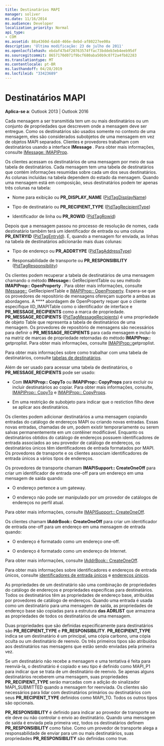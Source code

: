 ```yaml
---
title: Destinatários MAPI
manager: soliver
ms.date: 11/16/2014
ms.audience: Developer
localization_priority: Normal
api_type:
- COM
ms.assetid: 88a4360d-6ab8-466e-8ebd-af80227ee00a
description: 'Última modificação: 23 de julho de 2011'
ms.openlocfilehash: ebdaf47b4f20763574ffac73bddeb3eb4eeb95df
ms.sourcegitcommit: 8657170d071f9bcf680aba50b9c07f2a4fb82283
ms.translationtype: MT
ms.contentlocale: pt-BR
ms.lasthandoff: 04/28/2019
ms.locfileid: "33423689"
---
```

# <a name="mapi-recipients"></a>Destinatários MAPI

  
  
**Aplica-se a**: Outlook 2013 | Outlook 2016 
  
Cada mensagem a ser transmitida tem um ou mais destinatários ou um conjunto de propriedades que descrevem onde a mensagem deve ser entregue. Como os destinatários são usados somente no contexto de uma mensagem, eles são considerados subobjetos de uma mensagem em vez de objetos MAPI separados. Clientes e provedores trabalham com destinatários usando a interface **IMessage** . Para obter mais informações, consulte [IMessage: IMAPIProp](imessageimapiprop.md).
  
Os clientes acessam os destinatários de uma mensagem por meio de sua tabela de destinatários. Cada mensagem tem uma tabela de destinatários que contém informações resumidas sobre cada um dos seus destinatários. As colunas incluídas na tabela dependem do estado da mensagem. Quando uma mensagem está em composição, seus destinatários podem ter apenas três colunas na tabela:
  
- Nome para exibição ou **PR_DISPLAY_NAME** ([PidTagDisplayName](pidtagdisplayname-canonical-property.md))
    
- Tipo de destinatário ou **PR_RECIPIENT_TYPE** ([PidTagRecipientType](pidtagrecipienttype-canonical-property.md))
    
- Identificador de linha ou **PR_ROWID** ([PidTagRowid](pidtagrowid-canonical-property.md))
    
Depois que a mensagem passou no processo de resolução de nomes, cada destinatário também terá um identificador de entrada ou uma coluna **PR_ENTRYID** ([PidTagEntryId](pidtagentryid-canonical-property.md)). E, quando a mensagem for enviada, as linhas na tabela de destinatários adicionarão mais duas colunas:
  
- Tipo de endereço ou **PR_ADDRTYPE** ([PidTagAddressType](pidtagaddresstype-canonical-property.md))
    
- Responsabilidade de transporte ou **PR_RESPONSIBILITY** ([PidTagResponsibility](pidtagresponsibility-canonical-property.md))
    
Os clientes podem recuperar a tabela de destinatários de uma mensagem chamando o método **IMessage::** GetRecipientTable ou seu método **IMAPIProp:: OpenProperty** . Para obter mais informações, consulte [IMessage::](imessage-getrecipienttable.md) GetRecipientTable e [IMAPIProp:: OpenProperty](imapiprop-openproperty.md). Espera-se que os provedores de repositório de mensagens ofereçam suporte a ambas as abordagens. A **** abordagem de OpenProperty requer que o cliente especifique IID_IMAPITable como o identificador de interface e **PR_MESSAGE_RECIPIENTS** como a marca de propriedade. **PR_MESSAGE_RECIPIENTS** ([PidTagMessageRecipients](pidtagmessagerecipients-canonical-property.md)) é uma propriedade de objeto Table que representa a tabela de destinatários de uma mensagem. Os provedores de repositório de mensagens são necessários para definir o **PR_MESSAGE_RECIPIENTS** para cada mensagem e incluí-lo na matriz de marcas de propriedade retornadas do método **IMAPIProp::** getproplist. Para obter mais informações, consulte [IMAPIProp::](imapiprop-getproplist.md)getproplist.
  
Para obter mais informações sobre como trabalhar com uma tabela de destinatários, consulte [tabelas de destinatários](recipient-tables.md).
  
Além de ser usado para acessar uma tabela de destinatários, o **PR_MESSAGE_RECIPIENTS** pode ser usado: 
  
- Com **IMAPIProp:: CopyTo** ou **IMAPIProp:: CopyProps** para excluir ou incluir destinatários ao copiar. Para obter mais informações, consulte, [IMAPIProp:: CopyTo](imapiprop-copyto.md) e [IMAPIProp:: CopyProps](imapiprop-copyprops.md).
    
- Em uma restrição de subobjeto para indicar que o restiction filho deve se aplicar aos destinatários.
    
Os clientes podem adicionar destinatários a uma mensagem copiando entradas do catálogo de endereços MAPI ou criando novas entradas. Essas novas entradas, chamadas de um, podem existir temporariamente ou serem salvas permanentemente em um contêiner modificável. Enquanto os destinatários obtidos do catálogo de endereços possuem identificadores de entrada associados ao seu provedor de catálogo de endereços, os destinatários únicos têm identificadores de entrada formatados por MAPI. Os provedores de transporte e os clientes associam identificadores de entrada únicos a vários tipos de endereços. 
  
Os provedores de transporte chamam **IMAPISupport:: CreateOneOff** para criar um identificador de entrada one-off para um endereço em uma mensagem de saída quando: 
  
- O endereço pertence a um gateway.
    
- O endereço não pode ser manipulado por um provedor de catálogos de endereços no perfil atual.
    
Para obter mais informações, consulte [IMAPISupport:: CreateOneOff](imapisupport-createoneoff.md).
  
Os clientes chamam **IAddrBook:: CreateOneOff** para criar um identificador de entrada one-off para um endereço em uma mensagem de entrada quando: 
  
- O endereço é formatado como um endereço one-off.
    
- O endereço é formatado como um endereço de Internet.
    
Para obter mais informações, consulte [IAddrBook:: CreateOneOff](iaddrbook-createoneoff.md).
  
Para obter mais informações sobre identificadores e endereços de entrada únicos, consulte [identificadores de entrada únicos](one-off-entry-identifiers.md) e [endereços únicos](one-off-addresses.md).
  
As propriedades de um destinatário são uma combinação de propriedades do catálogo de endereços e propriedades específicas para destinatários. Todos os destinatários têm as propriedades de endereço base, atribuídas por provedores de catálogo de endereços. Quando uma entrada é usada como um destinatário para uma mensagem de saída, as propriedades de endereço base são copiadas para a estrutura **das ADRLIST** que armazena as propriedades de todos os destinatários de uma mensagem. 
  
Duas propriedades que são definidas especificamente para destinatários são **PR_RECIPIENT_TYPE** e **PR_RESPONSIBILITY**. **PR_RECIPIENT_TYPE** indica se um destinatário é um principal, uma cópia carbono, uma cópia oculta ou um destinatário de reenvio. Os três primeiros tipos são atribuídos aos destinatários nas mensagens que estão sendo enviadas pela primeira vez. 
  
Se um destinatário não recebe a mensagem e uma tentativa é feita para reenviá-la, o destinatário é copiado e seu tipo é definido como MAPI_P1 para indicar que se trata de um destinatário de reenvio. Se apenas alguns destinatários receberem uma mensagem, suas propriedades **PR_RECIPIENT_TYPE** serão marcadas com a adição do sinalizador MAPI_SUBMITTED quando a mensagem for reenviada. Os clientes são necessários para lidar com destinatários primários ou destinatários com seus **PR_RECIPIENT_TYPE** definidos como MAPI_TO. Todos os outros tipos são opcionais. 
  
 **PR_RESPONSIBILITY** é definido para indicar ao provedor de transporte se ele deve ou não controlar o envio ao destinatário. Quando uma mensagem de saída é enviada pela primeira vez, todos os destinatários definem **PR_RESPONSIBILITY** como false. Como um provedor de transporte alega a responsabilidade de enviar para um ou mais destinatários, suas propriedades **PR_RESPONSIBILITY** são definidas como true. 
  

